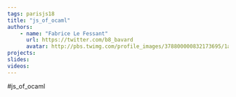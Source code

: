 ```yaml
---
tags: parisjs18
title: "js_of_ocaml"
authors:
    - name: "Fabrice Le Fessant"
      url: https://twitter.com/b8_bavard
      avatar: http://pbs.twimg.com/profile_images/378800000832173695/1ac30f6ad50176c70eedecf89e02a98a_bigger.png
projects:
slides:
videos:
---
```

#js_of_ocaml
